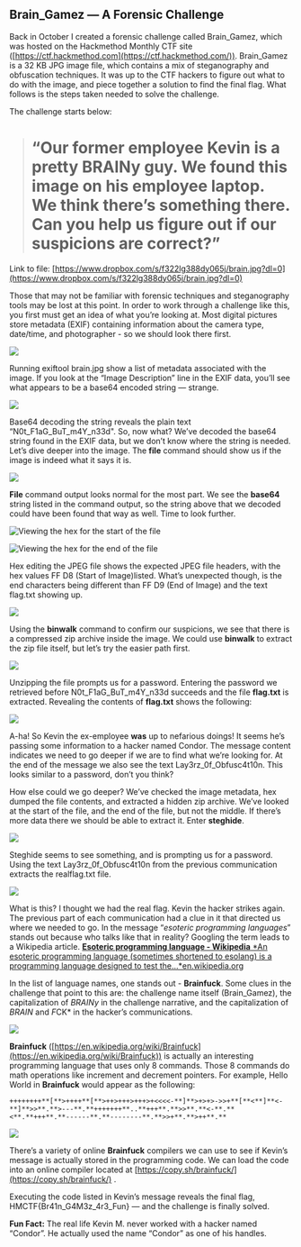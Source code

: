 
## Brain_Gamez — A Forensic Challenge

Back in October I created a forensic challenge called Brain_Gamez, which was hosted on the Hackmethod Monthly CTF site ([https://ctf.hackmethod.com](https://ctf.hackmethod.com/)). Brain_Gamez is a 32 KB JPG image file, which contains a mix of steganography and obfuscation techniques. It was up to the CTF hackers to figure out what to do with the image, and piece together a solution to find the final flag. What follows is the steps taken needed to solve the challenge.

The challenge starts below:
> # “Our former employee Kevin is a pretty BRAINy guy. We found this image on his employee laptop. We think there’s something there. Can you help us figure out if our suspicions are correct?”

Link to file: [https://www.dropbox.com/s/f322lg388dy065j/brain.jpg?dl=0](https://www.dropbox.com/s/f322lg388dy065j/brain.jpg?dl=0)

Those that may not be familiar with forensic techniques and steganography tools may be lost at this point. In order to work through a challenge like this, you first must get an idea of what you’re looking at. Most digital pictures store metadata (EXIF) containing information about the camera type, date/time, and photographer - so we should look there first.

![](https://cdn-images-1.medium.com/max/2000/1*coJWoKIWtQgxDtrvDqeoHQ.png)

Running exiftool brain.jpg show a list of metadata associated with the image. If you look at the “Image Description” line in the EXIF data, you’ll see what appears to be a base64 encoded string — strange.

![](https://cdn-images-1.medium.com/max/2000/1*rkwxjcFYNamCWbnxC1mpAw.png)

Base64 decoding the string reveals the plain text “N0t_F1aG_BuT_m4Y_n33d". So, now what? We’ve decoded the base64 string found in the EXIF data, but we don’t know where the string is needed. Let’s dive deeper into the image. The **file** command should show us if the image is indeed what it says it is.

![](https://cdn-images-1.medium.com/max/2000/1*J48Bn9bzGDQZl6P22ZW57g.png)

**File** command output looks normal for the most part. We see the **base64** string listed in the command output, so the string above that we decoded could have been found that way as well. Time to look further.

![Viewing the hex for the start of the file](https://cdn-images-1.medium.com/max/2000/1*frN2NrAzAY5VrWcJps71vA.png)

![Viewing the hex for the end of the file](https://cdn-images-1.medium.com/max/2000/1*CIc68WU-EsZZ1pTtukXQBg.png)

Hex editing the JPEG file shows the expected JPEG file headers, with the hex values FF D8 (Start of Image)listed. What’s unexpected though, is the end characters being different than FF D9 (End of Image) and the text flag.txt showing up.

![](https://cdn-images-1.medium.com/max/2000/1*GMLPmoEo10e4DtHRaBDcow.png)

Using the **binwalk** command to confirm our suspicions, we see that there is a compressed zip archive inside the image. We could use **binwalk** to extract the zip file itself, but let’s try the easier path first.

![](https://cdn-images-1.medium.com/max/2000/1*LiLuHoD67bX_qWizBjV8bA.png)

Unzipping the file prompts us for a password. Entering the password we retrieved before N0t_F1aG_BuT_m4Y_n33d succeeds and the file **flag.txt** is extracted. Revealing the contents of **flag.txt** shows the following:

![](https://cdn-images-1.medium.com/max/2000/1*b2x8X3bvi411vaiTCezw_A.png)

A-ha! So Kevin the ex-employee **was** up to nefarious doings! It seems he’s passing some information to a hacker named Condor. The message content indicates we need to go deeper if we are to find what we’re looking for. At the end of the message we also see the text Lay3rz_0f_Obfusc4t10n. This looks similar to a password, don’t you think?

How else could we go deeper? We’ve checked the image metadata, hex dumped the file contents, and extracted a hidden zip archive. We’ve looked at the start of the file, and the end of the file, but not the middle. If there’s more data there we should be able to extract it. Enter **steghide**.

![](https://cdn-images-1.medium.com/max/2000/1*immeJI3gR487Qjf6KypT6Q.png)

Steghide seems to see something, and is prompting us for a password. Using the text Lay3rz_0f_Obfusc4t10n from the previous communication extracts the realflag.txt file.

![](https://cdn-images-1.medium.com/max/2000/1*YSJnl67yHwCKSvK9smN_hA.png)

What is this? I thought we had the real flag. Kevin the hacker strikes again. The previous part of each communication had a clue in it that directed us where we needed to go. In the message “*esoteric programming languages*” stands out because who talks like that in reality? Googling the term leads to a Wikipedia article.
[**Esoteric programming language - Wikipedia**
*An esoteric programming language (sometimes shortened to esolang) is a programming language designed to test the…*en.wikipedia.org](https://en.wikipedia.org/wiki/Esoteric_programming_language)

In the list of language names, one stands out - **Brainfuck**. Some clues in the challenge that point to this are: the challenge name itself (Brain_Gamez), the capitalization of *BRAINy* in the challenge narrative, and the capitalization of *BRAIN* and *F*CK* in the hacker’s communications.

![](https://cdn-images-1.medium.com/max/2000/1*mDqNQHECtCDP_olBPQvG4Q.png)

**Brainfuck** ([https://en.wikipedia.org/wiki/Brainfuck](https://en.wikipedia.org/wiki/Brainfuck)) is actually an interesting programming language that uses only 8 commands. Those 8 commands do math operations like increment and decrement pointers. For example, Hello World in **Brainfuck** would appear as the following:

    ++++++++**[**>++++**[**>++>+++>+++>+<<<<-**]**>+>+>->>+**[**<**]**<-**]**>>**.**>---**.**+++++++**..**+++**.**>>**.**<-**.**<**.**+++**.**------**.**--------**.**>>+**.**>++**.**

![](https://cdn-images-1.medium.com/max/2000/1*YI2B3AkGCPcxjyqWXHC4Rw.png)

There’s a variety of online **Brainfuck** compilers we can use to see if Kevin’s message is actually stored in the programming code. We can load the code into an online compiler located at [https://copy.sh/brainfuck/](https://copy.sh/brainfuck/) .

Executing the code listed in Kevin’s message reveals the final flag, HMCTF{Br41n_G4M3z_4r3_Fun} — and the challenge is finally solved.

**Fun Fact:** The real life Kevin M. never worked with a hacker named “Condor”. He actually used the name “Condor” as one of his handles.

